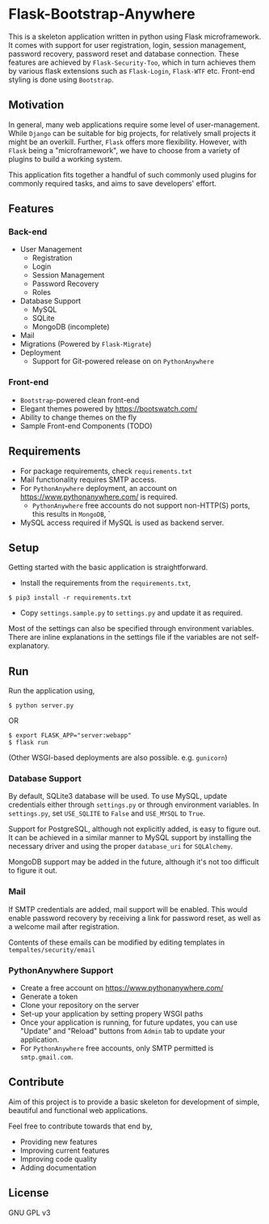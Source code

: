 # Flask-Bootstrap-Anywhere

This is a skeleton application written in python using Flask microframework.
It comes with support for user registration, login, session management,
password recovery, password reset and database connection.
These features are achieved by `Flask-Security-Too`, which in turn achieves
them by various flask extensions such as `Flask-Login`, `Flask-WTF` etc.
Front-end styling is done using `Bootstrap`.

## Motivation

In general, many web applications require some level of user-management.
While `Django` can be suitable for big projects, for relatively small projects
it might be an overkill. Further, `Flask` offers more flexibility.
However, with `Flask` being a "microframework", we have to choose from a variety
of plugins to build a working system.

This application fits together a handful of such commonly used plugins
for commonly required tasks, and aims to save developers' effort.

## Features

### Back-end

* User Management
    * Registration
    * Login
    * Session Management
    * Password Recovery
    * Roles
* Database Support
    * MySQL
    * SQLite
    * MongoDB (incomplete)
* Mail
* Migrations (Powered by `Flask-Migrate`)
* Deployment
    * Support for Git-powered release on on `PythonAnywhere`

### Front-end

* `Bootstrap`-powered clean front-end
* Elegant themes powered by https://bootswatch.com/
* Ability to change themes on the fly
* Sample Front-end Components (TODO)

## Requirements

* For package requirements, check `requirements.txt`
* Mail functionality requires SMTP access.
* For `PythonAnywhere` deployment, an account on https://www.pythonanywhere.com/ is required.
    * `PythonAnywhere` free accounts do not support non-HTTP(S) ports, this results in
       `MongoDB`, `
* MySQL access required if MySQL is used as backend server.

## Setup

Getting started with the basic application is straightforward.

* Install the requirements from the `requirements.txt`,

```console
$ pip3 install -r requirements.txt
```

* Copy `settings.sample.py` to `settings.py` and update it as required.

Most of the settings can also be specified through environment variables.
There are inline explanations in the settings file if the variables are not self-explanatory.

## Run

Run the application using,

````console
$ python server.py
````

OR

```
$ export FLASK_APP="server:webapp"
$ flask run
```

(Other WSGI-based deployments are also possible. e.g. `gunicorn`)

### Database Support

By default, SQLite3 database will be used. To use MySQL, update credentials
either through `settings.py` or through environment variables.
In `settings.py`, set `USE_SQLITE` to `False` and `USE_MYSQL` to `True`.

Support for PostgreSQL, although not explicitly added, is easy to figure out.
It can be achieved in a similar manner to MySQL support by installing the necessary driver
and using the proper `database_uri` for `SQLAlchemy`.

MongoDB support may be added in the future, although it's not too difficult to figure it out.

### Mail

If SMTP credentials are added, mail support will be enabled. This would enable password recovery
by receiving a link for password reset, as well as a welcome mail after registration.

Contents of these emails can be modified by editing templates in `tempaltes/security/email`

### PythonAnywhere Support

* Create a free account on https://www.pythonanywhere.com/
* Generate a token
* Clone your repository on the server
* Set-up your application by setting propery WSGI paths
* Once your application is running, for future updates, you can use "Update" and "Reload" buttons from `Admin` tab to update your application.
* For `PythonAnywhere` free accounts, only SMTP permitted is `smtp.gmail.com`.

## Contribute

Aim of this project is to provide a basic skeleton for development of simple, beautiful and functional web applications.

Feel free to contribute towards that end by,

* Providing new features
* Improving current features
* Improving code quality
* Adding documentation

## License

GNU GPL v3
